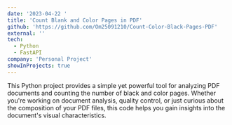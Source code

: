 ```yaml
---
date: '2023-04-22 '
title: 'Count Blank and Color Pages in PDF'
github: 'https://github.com/Om25091210/Count-Color-Black-Pages-PDF'
external: ''
tech:
  - Python
  - FastAPI
company: 'Personal Project'
showInProjects: true
---
```


This Python project provides a simple yet powerful tool for analyzing PDF documents and counting the number of black and color pages. Whether you're working on document analysis, quality control, or just curious about the composition of your PDF files, this code helps you gain insights into the document's visual characteristics.
